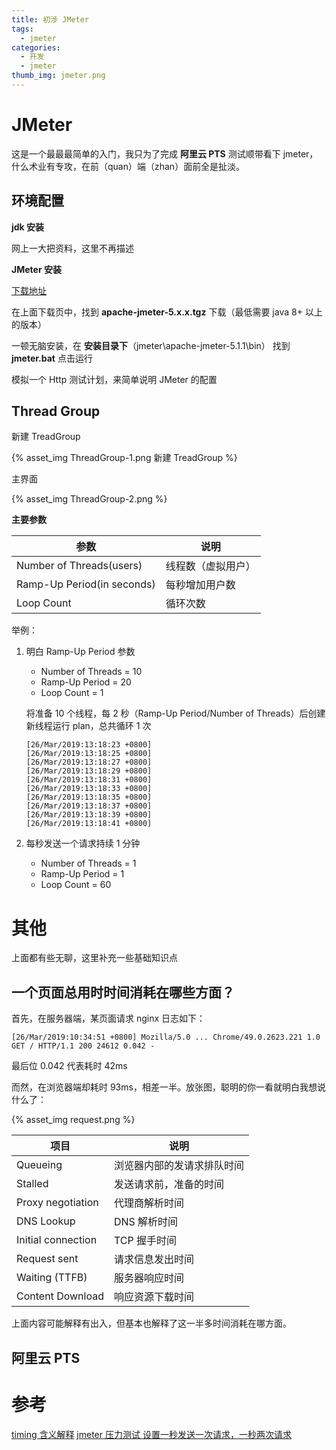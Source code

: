 ```yaml
---
title: 初涉 JMeter
tags:
  - jmeter
categories:
  - 开发
  - jmeter
thumb_img: jmeter.png
---
```


# JMeter

这是一个最最最简单的入门，我只为了完成 **阿里云 PTS** 测试顺带看下 jmeter，什么术业有专攻，在前（quan）端（zhan）面前全是扯淡。

## 环境配置

**jdk 安装**

网上一大把资料，这里不再描述

**JMeter 安装**

[下载地址](http://jmeter.apache.org/download_jmeter.cgi)

在上面下载页中，找到 **apache-jmeter-5.x.x.tgz** 下载（最低需要 java 8+ 以上的版本）

一顿无脑安装，在 **安装目录下**（jmeter\apache-jmeter-5.1.1\bin） 找到 **jmeter.bat** 点击运行

模拟一个 Http 测试计划，来简单说明 JMeter 的配置

## Thread Group

新建 TreadGroup

{% asset_img ThreadGroup-1.png 新建 TreadGroup %}

主界面

{% asset_img ThreadGroup-2.png %}

**主要参数**

| 参数                       | 说明               |
| -------------------------- | ------------------ |
| Number of Threads(users)   | 线程数（虚拟用户） |
| Ramp-Up Period(in seconds) | 每秒增加用户数     |
| Loop Count                 | 循环次数           |

举例：

1. 明白 Ramp-Up Period 参数

   - Number of Threads = 10
   - Ramp-Up Period = 20
   - Loop Count = 1

   将准备 10 个线程，每 2 秒（Ramp-Up Period/Number of Threads）后创建新线程运行 plan，总共循环 1 次

   ```
   [26/Mar/2019:13:18:23 +0800]
   [26/Mar/2019:13:18:25 +0800]
   [26/Mar/2019:13:18:27 +0800]
   [26/Mar/2019:13:18:29 +0800]
   [26/Mar/2019:13:18:31 +0800]
   [26/Mar/2019:13:18:33 +0800]
   [26/Mar/2019:13:18:35 +0800]
   [26/Mar/2019:13:18:37 +0800]
   [26/Mar/2019:13:18:39 +0800]
   [26/Mar/2019:13:18:41 +0800]
   ```

2. 每秒发送一个请求持续 1 分钟

   - Number of Threads = 1
   - Ramp-Up Period = 1
   - Loop Count = 60

# 其他

上面都有些无聊，这里补充一些基础知识点

## 一个页面总用时时间消耗在哪些方面？

首先，在服务器端，某页面请求 nginx 日志如下：

```
[26/Mar/2019:10:34:51 +0800] Mozilla/5.0 ... Chrome/49.0.2623.221 1.0 GET / HTTP/1.1 200 24612 0.042 -
```

最后位 0.042 代表耗时 42ms

而然，在浏览器端却耗时 93ms，相差一半。放张图，聪明的你一看就明白我想说什么了：

{% asset_img request.png %}

| 项目               | 说明                       |
| ------------------ | -------------------------- |
| Queueing           | 浏览器内部的发请求排队时间 |
| Stalled            | 发送请求前，准备的时间     |
| Proxy negotiation  | 代理商解析时间             |
| DNS Lookup         | DNS 解析时间               |
| Initial connection | TCP 握手时间               |
| Request sent       | 请求信息发出时间           |
| Waiting (TTFB)     | 服务器响应时间             |
| Content Download   | 响应资源下载时间           |

上面内容可能解释有出入，但基本也解释了这一半多时间消耗在哪方面。

## 阿里云 PTS

# 参考

[timing 含义解释](https://blog.csdn.net/qq_20881087/article/details/56682525)
[jmeter 压力测试 设置一秒发送一次请求，一秒两次请求](http://www.jsjtt.com/java/javaceshi/124.html)
